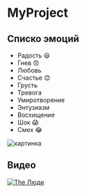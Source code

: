 # MyProject
## Списко эмоций
* Радость :smiley:
* Гнев :angry:
* Любовь
* Счастье :blush:
* Грусть   
* Тревога
* Умиротворение 
* Энтузиазм
* Восхищение 
* Шок :scream:
* Смех :joy:

![картинка](https://encrypted-tbn0.gstatic.com/images?q=tbn:ANd9GcR6ZqXPcKAS7nvx_i7z3dsEcjSgX09-E7rOtaHNAI-F&s)

## Видео
[![The Люди](https://yt3.ggpht.com/ytc/AMLnZu9NKZZWIq0RM81YggnqD1zKAYZP8v7sRNztwm6mMg=s900-c-k-c0x00ffffff-no-rj)](https://youtu.be/8kNyectr37s)
